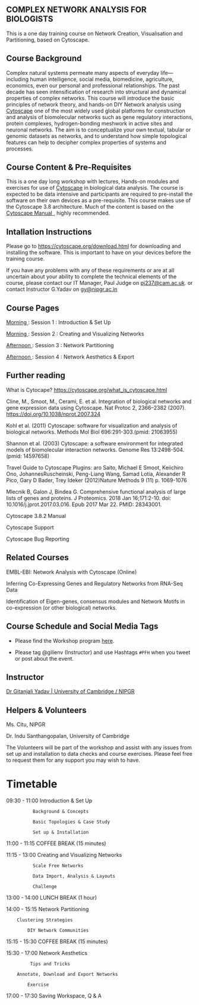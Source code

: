 ## COMPLEX NETWORK ANALYSIS FOR BIOLOGISTS
This is a one day training course on Network Creation, Visualisation and Partitioning, based on Cytoscape.

## Course Background
Complex natural systems permeate many aspects of everyday life—including human intelligence, social media, biomedicine, agriculture, economics, even our personal and professional relationships. The past decade has seen intensification of research into structural and dynamical properties of complex networks. This course will introduce the basic principles of network theory, and hands-on DIY Network analysis using <a href=https://cytoscape.org> Cytoscape</a> one of the most widely used global platforms for construction and analysis of biomolecular networks such as gene regulatory interactions, protein complexes, hydrogen-bonding meshwork in active sites and neuronal networks. The aim is to conceptualize your own textual, tabular or genomic datasets as networks, and to understand how simple topological features can help to decipher complex properties of systems and processes.

## Course Content & Pre-Requisites
This is a one day long workshop with lectures, Hands-on modules and exercises for use of <a href=https://cytoscape.org> Cytoscape</a> in biological data analysis. The course is expected to be data intensive and participants are required to pre-install the software on their own devices as a pre-requisite.
This course makes use of the Cytoscape 3.8 architecture. 
Much of the content is based on the <a href= http://www.cgl.ucsf.edu/home/scooter/CSB/Introduction_to_Cytoscape.pdf> Cytoscape Manual </a>, highly recommended.  


## Intallation Instructions
Please go to https://cytoscape.org/download.html for downloading and installing the software. This is important to have on your devices before the training course.

If you have any problems with any of these requirements or are at all uncertain about your ability to complete the technical elements of the course, please contact our IT Manager, Paul Judge on pj237@cam.ac.uk. or contact Instructor G.Yadav on gy@nipgr.ac.in

## Course Pages
<a href=/Documents/Set01.md> Morning </a> : Session 1 : Introduction & Set Up

<a href=/Documents/Set02.md> Morning </a> : Session 2 : Creating and Visualizing Networks

<a href=/Documents/Set03.md> Afternoon </a> : Session 3 : Network Partitioning 

<a href=/Documents/Set04.md> Afternoon </a> : Session 4 : Network Aesthetics & Export

## Further reading 

What is Cytocape? https://cytoscape.org/what_is_cytoscape.html

Cline, M., Smoot, M., Cerami, E. et al. Integration of biological networks and gene expression data using Cytoscape. Nat Protoc 2, 2366–2382 (2007). https://doi.org/10.1038/nprot.2007.324 

Kohl et al. (2011) Cytoscape: software for visualization and analysis of biological networks. Methods Mol Biol 696:291-303.(pmid: 21063955)

Shannon et al. (2003) Cytoscape: a software environment for integrated models of biomolecular interaction networks. Genome Res 13:2498-504. (pmid: 14597658)

Travel Guide to Cytoscape Plugins: aro Saito, Michael E Smoot, Keiichiro Ono, JohannesRuscheinski,  Peng-Liang Wang, Samad Lotia, Alexander R Pico, Gary D Bader, Trey  Ideker (2012)Nature Methods 9 (11) p. 1069-1076

Mlecnik B, Galon J, Bindea G. Comprehensive functional analysis of large lists of genes and proteins. J Proteomics. 2018 Jan 16;171:2-10. doi: 10.1016/j.jprot.2017.03.016. Epub 2017 Mar 22. PMID: 28343001.

Cytoscape 3.8.2 Manual 

Cytoscape Support

Cytoscape Bug Reporting

## Related Courses 

EMBL-EBI: Network Analysis with Cytoscape (Online)

Inferring Co-Expressing Genes and Regulatory Networks from RNA-Seq Data

Identification of Eigen-genes, consensus modules and Network Motifs in co-expression (or other biological) networks.


## Course Schedule and Social Media Tags
* Please find the Workshop program <a href=/Documents/schedule.md>here</a>.

* Please tag @gilienv (Instructor) and use Hashtags <code>#PFH</code> when you tweet or post about the event.

## Instructor

<a href= http://www.nipgr.ac.in/research/dr_gyadav.php> Dr Gitanjali Yadav | University of Cambridge / NIPGR</a>


## Helpers & Volunteers

Ms. Citu, NIPGR 

Dr. Indu Santhangopalan, University of Cambridge

The Volunteers will be part of the workshop and assist with any issues from set up and installation to data checks and course exercises. Please feel free to request them for any support you may wish to have.

# Timetable
09:30 - 11:00	Introduction & Set Up

              Background & Concepts
	      
              Basic Topologies & Case Study
	      
              Set up & Installation

11:00 - 11:15	COFFEE BREAK (15 minutes)

11:15 - 13:00	Creating and Visualizing Networks

              Scale Free Networks
	      
              Data Import, Analysis & Layouts
	      
              Challenge 

13:00 - 14:00	LUNCH BREAK (1 hour)

14:00 - 15:15	Network Partitioning 

		Clustering Strategies 
		
	        DIY Network Communities

15:15 - 15:30	COFFEE BREAK (15 minutes)

15:30 - 17:00	Network Aesthetics

             Tips and Tricks
             	
		Annotate, Download and Export Networks
              
	      	Exercise

17:00 - 17:30	Saving Workspace, Q & A

